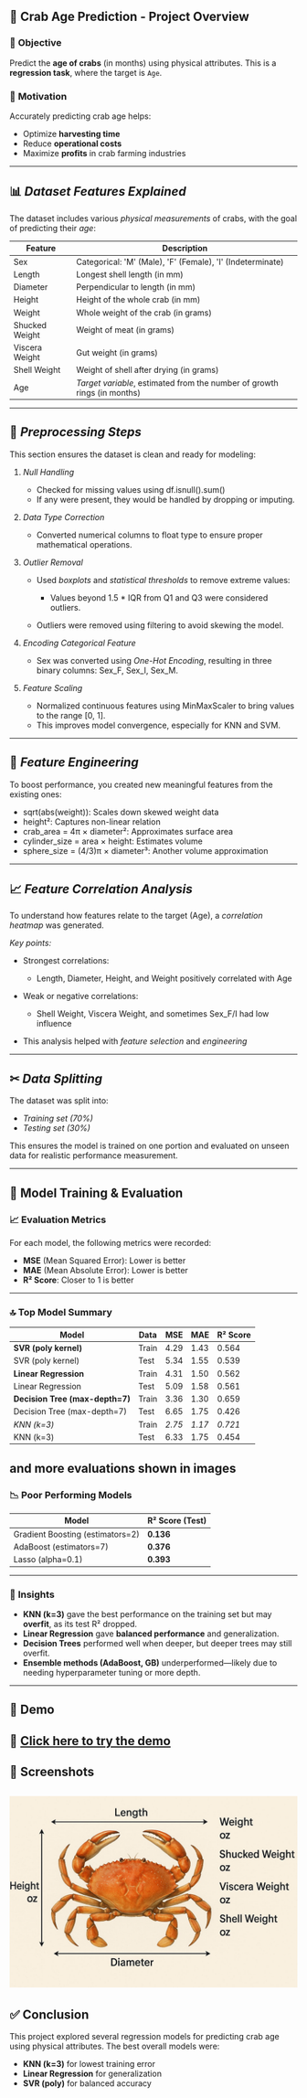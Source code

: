 ## 🦀 **Crab Age Prediction - Project Overview**

### 🎯 **Objective**

Predict the **age of crabs** (in months) using physical attributes. This is a **regression task**, where the target is `Age`.

### 🧠 **Motivation**

Accurately predicting crab age helps:

* Optimize **harvesting time**
* Reduce **operational costs**
* Maximize **profits** in crab farming industries

---

## 📊 *Dataset Features Explained*

The dataset includes various *physical measurements* of crabs, with the goal of predicting their *age*:

| Feature          | Description                                                              |
| ---------------- |--------------------------------------------------------------------------|
| Sex            | Categorical: 'M' (Male), 'F' (Female), 'I' (Indeterminate)                     |
| Length         | Longest shell length (in mm)                                             |
| Diameter       | Perpendicular to length (in mm)                                          |
| Height         | Height of the whole crab (in mm)                                         |
| Weight         | Whole weight of the crab (in grams)                                      |
| Shucked Weight | Weight of meat (in grams)                                                |
| Viscera Weight | Gut weight (in grams)                                                    |
| Shell Weight   | Weight of shell after drying (in grams)                                  |
| Age            | *Target variable*, estimated from the number of growth rings (in months) |

---

## 🧹 *Preprocessing Steps*

This section ensures the dataset is clean and ready for modeling:

1. *Null Handling*

   * Checked for missing values using df.isnull().sum()
   * If any were present, they would be handled by dropping or imputing.

2. *Data Type Correction*

   * Converted numerical columns to float type to ensure proper mathematical operations.

3. *Outlier Removal*

   * Used *boxplots* and *statistical thresholds* to remove extreme values:

     * Values beyond 1.5 \* IQR from Q1 and Q3 were considered outliers.
   * Outliers were removed using filtering to avoid skewing the model.

4. *Encoding Categorical Feature*

   * Sex was converted using *One-Hot Encoding*, resulting in three binary columns: Sex_F, Sex_I, Sex_M.

5. *Feature Scaling*

   * Normalized continuous features using MinMaxScaler to bring values to the range [0, 1].
   * This improves model convergence, especially for KNN and SVM.

---


## 🔎 *Feature Engineering*

To boost performance, you created new meaningful features from the existing ones:

* sqrt(abs(weight)): Scales down skewed weight data
* height²: Captures non-linear relation
* crab_area = 4π × diameter²: Approximates surface area
* cylinder_size = area × height: Estimates volume
* sphere_size = (4/3)π × diameter³: Another volume approximation

---

## 📈 *Feature Correlation Analysis*

To understand how features relate to the target (Age), a *correlation heatmap* was generated.

*Key points:*

* Strongest correlations:

  * Length, Diameter, Height, and Weight positively correlated with Age
* Weak or negative correlations:

  * Shell Weight, Viscera Weight, and sometimes Sex_F/I had low influence
* This analysis helped with *feature selection* and *engineering*

---

## ✂ *Data Splitting*

The dataset was split into:

* *Training set (70%)*
* *Testing set (30%)*

This ensures the model is trained on one portion and evaluated on unseen data for realistic performance measurement.

---


## 🧪 **Model Training & Evaluation**

### 📈 **Evaluation Metrics**

For each model, the following metrics were recorded:

* **MSE** (Mean Squared Error): Lower is better
* **MAE** (Mean Absolute Error): Lower is better
* **R² Score**: Closer to 1 is better

---

### 🔝 **Top Model Summary**

| Model                           | Data  | MSE      | MAE      | R² Score  |
| ------------------------------- | ----- | -------- | -------- | --------- |
| **SVR (poly kernel)**           | Train | 4.29     | 1.43     | 0.564     |
| SVR (poly kernel)               | Test  | 5.34     | 1.55     | 0.539     |
| **Linear Regression**           | Train | 4.31     | 1.50     | 0.562     |
| Linear Regression               | Test  | 5.09     | 1.58     | 0.561     |
| **Decision Tree (max-depth=7)** | Train | 3.36     | 1.30     | 0.659     |
| Decision Tree (max-depth=7)     | Test  | 6.65     | 1.75     | 0.426     |
| *KNN (k=3)*                   | Train | *2.75* | *1.17* | *0.721* |
| KNN (k=3)                       | Test  | 6.33     | 1.75     | 0.454     |
and more evaluations shown in images
---

### 📉 **Poor Performing Models**

| Model                            | R² Score (Test) |
| -------------------------------- | --------------- |
| Gradient Boosting (estimators=2) | **0.136**       |
| AdaBoost (estimators=7)          | **0.376**       |
| Lasso (alpha=0.1)                | **0.393**       |

---

### 📌 **Insights**

* **KNN (k=3)** gave the best performance on the training set but may **overfit**, as its test R² dropped.
* **Linear Regression** gave **balanced performance** and generalization.
* **Decision Trees** performed well when deeper, but deeper trees may still overfit.
* **Ensemble methods (AdaBoost, GB)** underperformed—likely due to needing hyperparameter tuning or more depth.

---

## 🚀 Demo

🔗 [Click here to try the demo](https://your-demo-link.streamlit.app)
---

## 📸 Screenshots

![Features](crab_features.jpg)
---

## ✅ **Conclusion**

This project explored several regression models for predicting crab age using physical attributes. The best overall models were:

* **KNN (k=3)** for lowest training error
* **Linear Regression** for generalization
* **SVR (poly)** for balanced accuracy